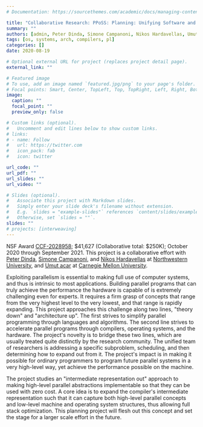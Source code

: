 ```yaml
---
# Documentation: https://sourcethemes.com/academic/docs/managing-content/

title: "Collaborative Research: PPoSS: Planning: Unifying Software and Hardware to Achieve Performant and Scalable Zero-cost Parallelism in the Heterogeneous Future"
summary: ""
authors: [admin, Peter Dinda, Simone Campanoni, Nikos Hardavellas, Umut Acar]
tags: [os, systems, arch, compilers, pl]
categories: []
date: 2020-08-19

# Optional external URL for project (replaces project detail page).
external_link: ""

# Featured image
# To use, add an image named `featured.jpg/png` to your page's folder.
# Focal points: Smart, Center, TopLeft, Top, TopRight, Left, Right, BottomLeft, Bottom, BottomRight.
image:
  caption: ""
  focal_point: ""
  preview_only: false

# Custom links (optional).
#   Uncomment and edit lines below to show custom links.
# links:
# - name: Follow
#   url: https://twitter.com
#   icon_pack: fab
#   icon: twitter

url_code: ""
url_pdf: ""
url_slides: ""
url_video: ""

# Slides (optional).
#   Associate this project with Markdown slides.
#   Simply enter your slide deck's filename without extension.
#   E.g. `slides = "example-slides"` references `content/slides/example-slides.md`.
#   Otherwise, set `slides = ""`.
slides: ""
# projects: [interweaving]
---
```


NSF Award [CCF-2028958](https://www.nsf.gov/awardsearch/showAward?AWD_ID=2028958&HistoricalAwards=false);
$41,627 (Collaborative total: $250K); October 2020 through September 2021. This project is a collaborative effort with
[Peter Dinda](http://pdinda.org), [Simone Campanoni](https://users.cs.northwestern.edu/~simonec/), and [Nikos Hardavellas](https://users.cs.northwestern.edu/~hardav/)
at [Northwestern University](https://northwestern.edu), and [Umut acar](http://www.umut-acar.org/) at [Carnegie Mellon University](https://www.cmu.edu/).

Exploiting parallelism is essential to making full use of computer systems, and
thus is intrinsic to most applications. Building parallel programs that can
truly achieve the performance the hardware is capable of is extremely
challenging even for experts. It requires a firm grasp of concepts that range
from the very highest level to the very lowest, and that range is rapidly
expanding. This project approaches this challenge along two lines, "theory
down" and "architecture up". The first strives to simplify parallel programming
through languages and algorithms. The second line strives to accelerate
parallel programs through compilers, operating systems, and the hardware. The
project's novelty is to bridge these two lines, which are usually treated quite
distinctly by the research community. The unified team of researchers is
addressing a specific subproblem, scheduling, and then determining how to
expand out from it. The project's impact is in making it possible for ordinary
programmers to program future parallel systems in a very high-level way, yet
achieve the performance possible on the machine.

The project studies an "intermediate representation out" approach to making
high-level parallel abstractions implementable so that they can be used with
zero cost. A core idea is to expand the compiler's intermediate representation
such that it can capture both high-level parallel concepts and low-level
machine and operating system structures, thus allowing full stack optimization.
This planning project will flesh out this concept and set the stage for
a larger scale effort in the future.


